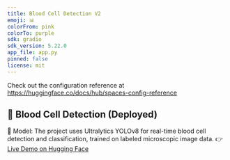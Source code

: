 ```yaml
---
title: Blood Cell Detection V2
emoji: 📊
colorFrom: pink
colorTo: purple
sdk: gradio
sdk_version: 5.22.0
app_file: app.py
pinned: false
license: mit
---
```


Check out the configuration reference at https://huggingface.co/docs/hub/spaces-config-reference

## 🔬 Blood Cell Detection (Deployed)

🧠 Model: The project uses Ultralytics YOLOv8 for real-time blood cell detection and classification, trained on labeled microscopic image data.
👉 [Live Demo on Hugging Face](https://huggingface.co/spaces/prakash200314/Blood_cell_detection_v2)

